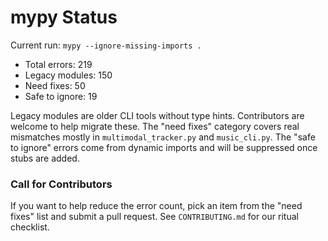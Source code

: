 # mypy Status

Current run: `mypy --ignore-missing-imports .`

- Total errors: 219
- Legacy modules: 150
- Need fixes: 50
- Safe to ignore: 19

Legacy modules are older CLI tools without type hints. Contributors are welcome to
help migrate these. The "need fixes" category covers real mismatches mostly in
`multimodal_tracker.py` and `music_cli.py`. The "safe to ignore" errors come from
dynamic imports and will be suppressed once stubs are added.

### Call for Contributors
If you want to help reduce the error count, pick an item from the "need fixes" list
and submit a pull request. See `CONTRIBUTING.md` for our ritual checklist.
